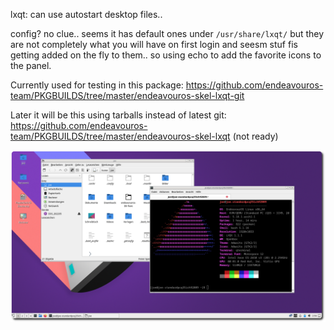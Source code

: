 lxqt: can use autostart desktop files.. 

config? no clue.. seems it has default ones under `/usr/share/lxqt/` but they are not completely what you will have on first login and seesm stuf fis getting added on the fly to them.. so using echo to add the favorite icons to the panel.

Currently used for testing in this package:
https://github.com/endeavouros-team/PKGBUILDS/tree/master/endeavouros-skel-lxqt-git

Later it will be this using tarballs instead of latest git:
https://github.com/endeavouros-team/PKGBUILDS/tree/master/endeavouros-skel-lxqt (not ready)


![eos-lxqt](https://raw.githubusercontent.com/endeavouros-team/endeavouros-DE-fixes/main/lxqt/lxqt.png)
